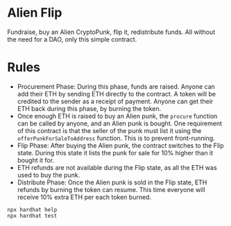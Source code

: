 # Alien Flip

Fundraise, buy an Alien CryptoPunk, flip it, redistribute funds. 
All without the need for a DAO, only this simple contract.

# Rules

* Procurement Phase: During this phase, funds are raised. Anyone can add their 
 ETH by sending ETH directly to the contract. A token will be credited to the 
 sender as a receipt of payment. Anyone can get their ETH back during this 
 phase, by burning the token.
* Once enough ETH is raised to buy an Alien punk, the `procure` function can
 be called by anyone, and an Alien punk is bought. One requirement of this 
 contract is that the seller of the punk must list it using the `offerPunkForSaleToAddress` function. This is to prevent front-running.
* Flip Phase: After buying the Alien punk, the contract switches to the 
 Flip state. During this state it lists the punk for sale for 10% higher than 
 it bought it for. 
* ETH refunds are not available during the Flip state, as all the ETH was used 
 to buy the punk.
* Distribute Phase: Once the Alien punk is sold in the Flip state, ETH refunds 
 by burning the token can resume. This time everyone will receive 10% extra 
 ETH per each token burned.

```shell
npx hardhat help
npx hardhat test

```
